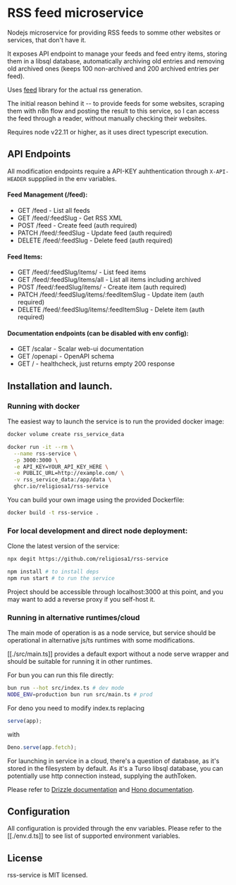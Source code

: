 # RSS feed microservice

Nodejs microservice for providing RSS feeds to somme other websites or services,
that don't have it.

It exposes API endpoint to manage your feeds and feed entry items, storing them
in a libsql database, automatically archiving old entries and removing old
archived ones (keeps 100 non-archived and 200 archived entries per feed).

Uses [feed](https://github.com/jpmonette/feed) library for the actual
rss generation.

The initial reason behind it -- to provide feeds for some websites, scraping
them with n8n flow and posting the result to this service, so I can access the
feed through a reader, without manually checking their websites.

Requires node v22.11 or higher, as it uses direct typescript execution.

## API Endpoints

All modification endpoints require a API-KEY auhthentication through
`X-API-HEADER` suppplied in the env variables.

#### Feed Management (/feed):

- GET /feed - List all feeds
- GET /feed/:feedSlug - Get RSS XML
- POST /feed - Create feed (auth required)
- PATCH /feed/:feedSlug - Update feed (auth required)
- DELETE /feed/:feedSlug - Delete feed (auth required)

#### Feed Items:

- GET /feed/:feedSlug/items/ - List feed items
- GET /feed/:feedSlug/items/all - List all items including archived
- POST /feed/:feedSlug/items/ - Create item (auth required)
- PATCH /feed/:feedSlug/items/:feedItemSlug - Update item (auth required)
- DELETE /feed/:feedSlug/items/:feedItemSlug - Delete item (auth required)

#### Documentation endpoints (can be disabled with env config):

- GET /scalar - Scalar web-ui documentation
- GET /openapi - OpenAPI schema
- GET / - healthcheck, just returns empty 200 response

## Installation and launch.

### Running with docker

The easiest way to launch the service is to run the provided docker image:

```sh
docker volume create rss_service_data

docker run -it --rm \
  --name rss-service \
  -p 3000:3000 \
  -e API_KEY=YOUR_API_KEY_HERE \
  -e PUBLIC_URL=http://example.com/ \
  -v rss_service_data:/app/data \
  ghcr.io/religiosa1/rss-service
```

You can build your own image using the provided Dockerfile:

```sh
docker build -t rss-service .
```

### For local development and direct node deployment:

Clone the latest version of the service:

```sh
npx degit https://github.com/religiosa1/rss-service
```

```sh
npm install # to install deps
npm run start # to run the service
```

Project should be accessible through localhost:3000 at this point, and you may
want to add a reverse proxy if you self-host it.

### Running in alternative runtimes/cloud

The main mode of operation is as a node service, but service should be
operational in alternative js/ts runtimes with some modifications.

[[./src/main.ts]] provides a default export without a node serve wrapper and
should be suitable for running it in other runtimes.

For bun you can run this file directly:

```sh
bun run --hot src/index.ts # dev mode
NODE_ENV=production bun run src/main.ts # prod
```

For deno you need to modify index.ts replacing

```ts
serve(app);
```

with

```ts
Deno.serve(app.fetch);
```

For launching in service in a cloud, there's a question of database, as it's
stored in the filesystem by default. As it's a Turso libsql database, you can
potentially use http connection instead, supplying the authToken.

Please refer to
[Drizzle documentation](https://orm.drizzle.team/docs/get-started/d1-new)
and
[Hono documentation](https://hono.dev/docs/getting-started/cloudflare-workers).

## Configuration

All configuration is provided through the env variables. Please refer to the
[[./env.d.ts]] to see list of supported environment variables.

## License

rss-service is MIT licensed.
